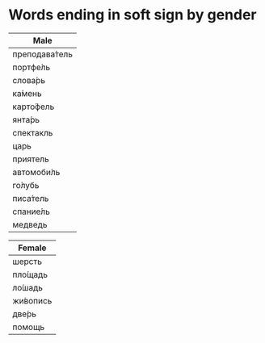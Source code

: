 # Words ending in soft sign by gender 

| Male |
|------|
|преподава́тель|
|портфе́ль|
|слова́рь|
|ка́мень|
|карто́фель|
|янта́рь|
|спектакль|
|царь|
|приятель|
|автомоби́ль|
|го́лубь|
|писа́тель|
|спание́ль|
|медведь|

| Female |
|------|
|шерсть|
|пло́щадь|
|ло́шадь|
|жи́вопись|
|две́рь|
|помощь|

